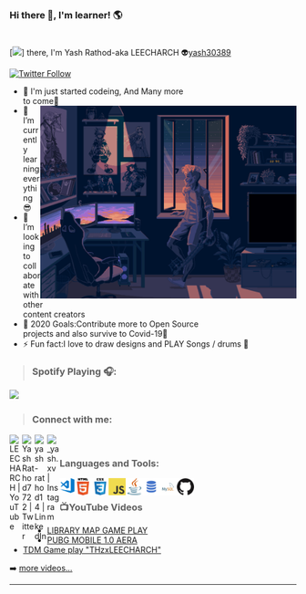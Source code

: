 ### Hi there 👋,  I'm learner! 🌎
#
 
[<img src="https://media.giphy.com/media/YPb7aAVlSPo7BsdcPL/giphy.gif" width="100px">] there, I'm Yash Rathod-aka LEECHARCH 👽[yash30389](https://yash30389.github.io/Yash-Rathod/)
 
[![Twitter Follow](https://img.shields.io/twitter/follow/YashRathod7722?color=1DA1F2&logo=twitter&style=for-the-badge)](https://twitter.com/intent/follow?original_referer=https%3A%2F%2Fgithub.com%2FYashRathod7722&screen_name=YashRathod7722)

<!-- UL -->
* 🧐 I'm just started codeing, And Many more <br/>to come🤗 <img align="right" alt="GIF" src="code1.gif" width="450" hight="480"/>
* 🌱 I’m currently learning everything 😎 <br/>
* 👯 I’m looking to collaborate with other <br/> content creators
* 🥅 2020 Goals:Contribute more to Open Source <br/> projects and also survive to Covid-19🤪 <br/>
* ⚡ Fun fact:I love to draw designs and PLAY Songs / drums 🤟 <br/>

<!-- Blockquote -->
>### Spotify Playing 🎧:
[<img src="gam.gif" target="yash30389.github.io/musicplayer" width="180px">](https://yash30389.github.io/musicplayer)
 <br/>

<!-- Blockquote -->
>### Connect with me:
[<img align="left" alt="LEECHARCH      | YouTube" width="22px" color="#FF0000" src="https://cdn.jsdelivr.net/npm/simple-icons@v3/icons/youtube.svg" />][youtube]
[<img align="left" alt="YashRathod7722 | Twitter" width="22px" color="#1DA1F2" src="https://cdn.jsdelivr.net/npm/simple-icons@v3/icons/twitter.svg" />][twitter]
[<img align="left" alt="yash-rathod14  | LinkedIn" width="22px" color="#0e76a8" src="https://cdn.jsdelivr.net/npm/simple-icons@v3/icons/linkedin.svg" />][linkedin]
[<img align="left" alt="_yash.xv       | Instagram" width="22px" color="linear-gradient(to right,#F58529,#FEDA77,#DD2A7B,#515BD4" src="https://cdn.jsdelivr.net/npm/simple-icons@v3/icons/instagram.svg" />][instagram]
<br/>

<!-- Blockquote -->
>### Languages and Tools:
<img align="left" alt="Visual Studio Code" width="26px" src="https://raw.githubusercontent.com/github/explore/80688e429a7d4ef2fca1e82350fe8e3517d3494d/topics/visual-studio-code/visual-studio-code.png" />
<img align="left" alt="HTML5" width="30px" src="https://raw.githubusercontent.com/github/explore/80688e429a7d4ef2fca1e82350fe8e3517d3494d/topics/html/html.png" />
<img align="left" alt="CSS3" width="30px" src="https://raw.githubusercontent.com/github/explore/80688e429a7d4ef2fca1e82350fe8e3517d3494d/topics/css/css.png" />
<img align="left" alt="JavaScript" width="30px" src="https://raw.githubusercontent.com/github/explore/80688e429a7d4ef2fca1e82350fe8e3517d3494d/topics/javascript/javascript.png" />
<img align="left" alt="Java" width="30px" src="https://raw.githubusercontent.com/github/explore/80688e429a7d4ef2fca1e82350fe8e3517d3494d/topics/java/java.png" />
<img align="left" alt="SQL" width="30px" src="https://raw.githubusercontent.com/github/explore/80688e429a7d4ef2fca1e82350fe8e3517d3494d/topics/sql/sql.png" />
<img align="left" alt="MySQL" width="30px" src="https://raw.githubusercontent.com/github/explore/80688e429a7d4ef2fca1e82350fe8e3517d3494d/topics/mysql/mysql.png" />
<img align="left" alt="GitHub" width="30px" src="https://raw.githubusercontent.com/github/explore/78df643247d429f6cc873026c0622819ad797942/topics/github/github.png" />
<br />
<p>
  
<!-- Blockquote -->
>### 📺YouTube Videos

<!-- YOUTUBE:START -->
- [LIBRARY MAP GAME PLAY](https://www.youtube.com/watch?v=kcVJbA9eUSU)
- [PUBG MOBILE 1.0 AERA](https://www.youtube.com/watch?v=9m-XF4QnssE)
- [TDM Game play "THzxLEECHARCH"](https://www.youtube.com/watch?v=z_CPL2icC6E)
<!-- YOUTUBE:END -->

➡️ [more videos...](https://www.youtube.com/channel/UC8FuYJMBPS8PaBE1lQcHUdw)

---

[twitter]: https://twitter.com/YashRathod7722
[youtube]: https://www.youtube.com/channel/UC8FuYJMBPS8PaBE1lQcHUdw
[instagram]: https://www.instagram.com/_yash.xv/
[linkedin]: https://www.linkedin.com/in/yash-rathod14/
[codepen]: https://codepen.io/yash30389
[github]: https://github.com/yash30389
